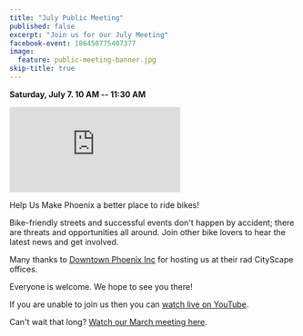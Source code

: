 ```yaml
---
title: "July Public Meeting"
published: false
excerpt: "Join us for our July Meeting"
facebook-event: 186458775407377
image:
  feature: public-meeting-banner.jpg
skip-title: true
---
```


**Saturday, July 7. 10 AM -- 11:30 AM**

<iframe src="https://www.google.com/maps/embed?pb=!1m14!1m8!1m3!1d13316.204567160927!2d-112.0736025!3d33.4479741!3m2!1i1024!2i768!4f13.1!3m3!1m2!1s0x0%3A0x1aa363d3395991dc!2sDowntown+Phoenix+Inc!5e0!3m2!1sen!2sus!4v1472699206206" frameborder="0" style="border:0" allowfullscreen></iframe>

Help Us Make Phoenix a better place to ride bikes!

Bike-friendly streets and successful events don't happen by accident; there are threats and opportunities all around. Join other bike lovers to hear the latest news and get involved.

Many thanks to [Downtown Phoenix Inc](http://dtphx.org/) for hosting us at their rad CityScape offices.

Everyone is welcome. We hope to see you there!

If you are unable to join us then you can [watch live on YouTube](https://www.youtube.com/watch?v=pGNYuBoPe9c).

Can't wait that long? [Watch our March meeting here](https://www.youtube.com/watch?v=xZsTcW_7hyg).

